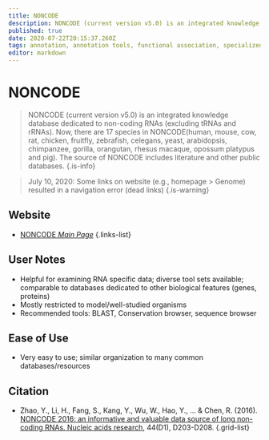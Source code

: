 ```yaml
---
title: NONCODE
description: NONCODE (current version v5.0) is an integrated knowledge database dedicated to non-coding RNAs (excluding tRNAs and rRNAs). 
published: true
date: 2020-07-22T20:15:37.260Z
tags: annotation, annotation tools, functional association, specialized search, rna, database, functional annotation, non-coding
editor: markdown
---
```


# NONCODE

> NONCODE (current version v5.0) is an integrated knowledge database dedicated to non-coding RNAs (excluding tRNAs and rRNAs). Now, there are 17 species in NONCODE(human, mouse, cow, rat, chicken, fruitfly, zebrafish, celegans, yeast, arabidopsis, chimpanzee, gorilla, orangutan, rhesus macaque, opossum platypus and pig). The source of NONCODE includes literature and other public databases.
{.is-info}
 
 > July 10, 2020: Some links on website (e.g., homepage > Genome) resulted in a navigation error (dead links)
 {.is-warning}
 
## Website 

- [NONCODE *Main Page*](http://www.noncode.org/index.php)
 {.links-list}

## User Notes

- Helpful for examining RNA specific data; diverse tool sets available; comparable to databases dedicated to other biological features (genes, proteins)
- Mostly restricted to model/well-studied organisms
- Recommended tools: BLAST, Conservation browser, sequence browser



## Ease of Use
- Very easy to use; similar organization to many common databases/resources


## Citation 

-	Zhao, Y., Li, H., Fang, S., Kang, Y., Wu, W., Hao, Y., ... & Chen, R. (2016). [NONCODE 2016: an informative and valuable data source of long non-coding RNAs. Nucleic acids research,](https://academic.oup.com/nar/article/44/D1/D203/2503065) 44(D1), D203-D208.
{.grid-list}